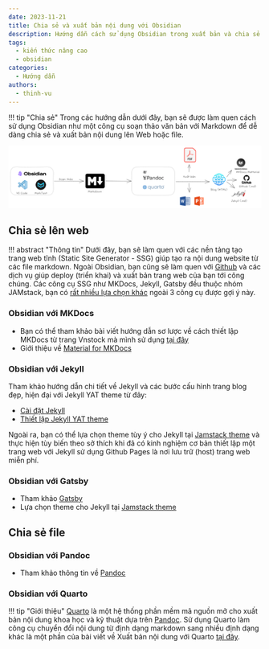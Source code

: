 ```yaml
---
date: 2023-11-21
title: Chia sẻ và xuất bản nội dung với Obsidian
description: Hướng dẫn cách sử dụng Obsidian trong xuất bản và chia sẻ nội dung.
tags:
  - kiến thức nâng cao
  - obsidian
categories:
  - Hướng dẫn
authors:
  - thinh-vu
---
```


!!! tip "Chia sẻ"
	Trong các hướng dẫn dưới đây, bạn sẽ được làm quen cách sử dụng Obsidian như một công cụ soạn thảo văn bản với Markdown để dễ dàng chia sẻ và xuất bản nội dung lên Web hoặc file.

![Sử dụng markdown là phương tiện soạn thảo và chia sẻữ nội dung](../../assets/images/soan-thao-chia-se-noi-dung-tu-markdown-sang-dinh-dang-bat-ky.png)

## Chia sẻ lên web
!!! abstract "Thông tin"
	Dưới đây, bạn sẽ làm quen với các nền tảng tạo trang web tĩnh (Static Site Generator - SSG) giúp tạo ra nội dung website từ các file markdown. Ngoài Obsidian, bạn cũng sẽ làm quen với [Github](https://github.com/) và các dịch vụ giúp deploy (triển khai) và xuất bản trang web của bạn tới công chúng. Các công cụ SSG như MKDocs, Jekyll, Gatsby đều thuộc nhóm JAMstack, bạn có [rất nhiều lựa chọn khác](https://jamstackthemes.dev/theme/) ngoài 3 công cụ được gợi ý này.

### Obsidian với MKDocs
- Bạn có thể tham khảo bài viết hướng dẫn sơ lược về cách thiết lập MKDocs từ trang Vnstock mà mình sử dụng [tại đây](https://docs.vnstock.site/blog/2023/12/17/huong-dan-thiet-lap-mkdocs-matterial/)
- Giới thiệu về [Material for MKDocs ](https://squidfunk.github.io/mkdocs-material/)

### Obsidian với Jekyll
Tham khảo hướng dẫn chi tiết về Jekyll và các bước cấu hình trang blog đẹp, hiện đại với Jekyll YAT theme từ đây: 

- [Cài đặt Jekyll](https://learn-anything.vn/kien-thuc/cong-nghe/jamstack/cai-dat-cong-cu-tao-trang-web-tinh-jekyll-ssg/)
- [Thiết lập Jekyll YAT theme](https://learn-anything.vn/kien-thuc/cong-nghe/jamstack/tao-blog-dep-voi-jekyll-yat-theme-tu-ghi-chu-obsidian/)

Ngoài ra, bạn  có thể lựa chọn theme tùy ý cho Jekyll tại [Jamstack theme](https://jamstackthemes.dev/theme/#ssg=jekyll) và thực hiện tùy biến theo sở thích khi đã có kinh nghiệm cơ bản thiết lập một trang web với Jekyll sử dụng Github Pages là nơi lưu trữ (host) trang web miễn phí.

### Obsidian với Gatsby
- Tham khảo [Gatsby](https://www.gatsbyjs.com/)
- Lựa chọn theme cho Jekyll tại [Jamstack theme](https://jamstackthemes.dev/theme/#ssg=gatsby)

## Chia sẻ file

### Obsidian với Pandoc
- Tham khảo thông tin về [Pandoc](https://pandoc.org/)
### Obsidian với Quarto
!!! tip "Giới thiệu"
	[Quarto](https://quarto.org/) là một hệ thống phần mềm mã nguồn mở cho xuất bản nội dung khoa học và kỹ thuật dựa trên [Pandoc](https://pandoc.org/). Sử dụng Quarto làm công cụ chuyển đổi nội dung từ định dạng markdown sang nhiều định dạng khác là một phần của bài viết về Xuất bản nội dung với Quarto [tại đây](https://learn-anything.vn/kien-thuc/cong-nghe/xuat-ban-noi-dung-markdown-voi-quarto).


